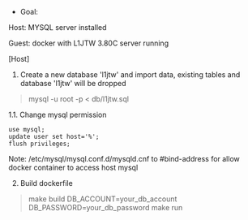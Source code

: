 * Goal:

Host: MYSQL server installed

Guest: docker with L1JTW 3.80C server running

[Host]
1. Create a new database 'l1jtw' and import data, existing tables and database 'l1jtw' will be dropped
> mysql -u root -p < db/l1jtw.sql

1.1. Change mysql permission
```
use mysql;
update user set host='%';
flush privileges;
```

Note: /etc/mysql/mysql.conf.d/mysqld.cnf to #bind-address for allow docker container to access host mysql

2. Build dockerfile
> make build DB_ACCOUNT=your_db_account DB_PASSWORD=your_db_password
> make run
